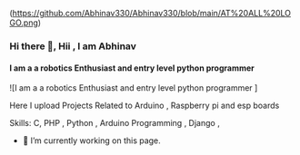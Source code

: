(https://github.com/Abhinav330/Abhinav330/blob/main/AT%20ALL%20LOGO.png)
### Hi there 👋, Hii , I am Abhinav
#### I am a a robotics Enthusiast and entry level python programmer  
![I am a a robotics Enthusiast and entry level python programmer  ]

Here I upload Projects Related to Arduino , Raspberry pi and esp boards

Skills: C, PHP , Python , Arduino Programming , Django , 

- 🔭 I’m currently working on this page. 




